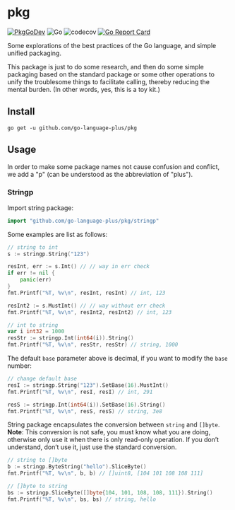 # pkg

[![PkgGoDev](https://pkg.go.dev/badge/github.com/go-language-plus/pkg)](https://pkg.go.dev/github.com/go-language-plus/pkg)
![Go](https://github.com/go-language-plus/pkg/workflows/Go/badge.svg?branch=main)
![codecov](https://codecov.io/gh/go-language-plus/pkg/branch/main/graph/badge.svg)
[![Go Report Card](https://goreportcard.com/badge/github.com/go-language-plus/pkg)](https://goreportcard.com/report/github.com/go-language-plus/pkg)

Some explorations of the best practices of the Go language, and simple unified packaging.

This package is just to do some research, and then do some simple packaging based on the standard package or some other operations to unify the troublesome things to facilitate calling, thereby reducing the mental burden. (In other words, yes, this is a toy kit.)

## Install
```
go get -u github.com/go-language-plus/pkg
```

## Usage

In order to make some package names not cause confusion and conflict, we add a "p" (can be understood as the abbreviation of "plus").

### Stringp
Import string package:
```go
import "github.com/go-language-plus/pkg/stringp"
```

Some examples are list as follows:
```go
// string to int
s := stringp.String("123")

resInt, err := s.Int() // // way in err check
if err != nil {
    panic(err)
}
fmt.Printf("%T, %v\n", resInt, resInt) // int, 123

resInt2 := s.MustInt() // // way without err check
fmt.Printf("%T, %v\n", resInt2, resInt2) // int, 123

// int to string
var i int32 = 1000
resStr := stringp.Int(int64(i)).String()
fmt.Printf("%T, %v\n", resStr, resStr) // string, 1000
```
The default `base` parameter above is decimal, if you want to modify the `base` number:
```go
// change default base
resI := stringp.String("123").SetBase(16).MustInt()
fmt.Printf("%T, %v\n", resI, resI) // int, 291

resS := stringp.Int(int64(i)).SetBase(16).String()
fmt.Printf("%T, %v\n", resS, resS) // string, 3e8
```
String package encapsulates the conversion between `string` and `[]byte`. **Note**: This conversion is not safe, you must know what you are doing, otherwise only use it when there is only read-only operation. If you don’t understand, don’t use it, just use the standard conversion.
```go
// string to []byte
b := stringp.ByteString("hello").SliceByte()
fmt.Printf("%T, %v\n", b, b) // []uint8, [104 101 108 108 111]

// []byte to string
bs := stringp.SliceByte([]byte{104, 101, 108, 108, 111}).String()
fmt.Printf("%T, %v\n", bs, bs) // string, hello
```

